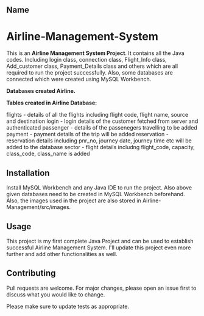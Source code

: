 ## Name
# Airline-Management-System
This is an **Airline Management System Project**. It contains all the Java codes. Including login class, connection class, Flight_Info class, Add_customer class, Payment_Details class and others which are all required to run the project successfully. Also, some databases are connected which were created using MySQL Workbench.

**Databases created Airline.**

**Tables created in Airline Database:**

flights - details of all the flights including flight code, flight name, source and destination
login - login details of the customer fetched from server and authenticated
passenger - details of the passenegers travelling to be added
payment - payment details of the trip will be added
reservation - reservation details including pnr_no, journey date, journey time etc will be added to the database
sector - flight details includng flight_code, capacity, class_code, class_name is added

## Installation

Install MySQL Workbench and any Java IDE to run the project. Also above given databases need to be created in MySQL Workbench beforehand.
Also, the images used in the project are also stored in Airline-Management/src/images.


## Usage

This project is my first complete Java Project and can be used to establish successful Airline Management System. I'll update this project even more further and add other functionalities as well.

## Contributing
Pull requests are welcome. For major changes, please open an issue first to discuss what you would like to change.

Please make sure to update tests as appropriate.
